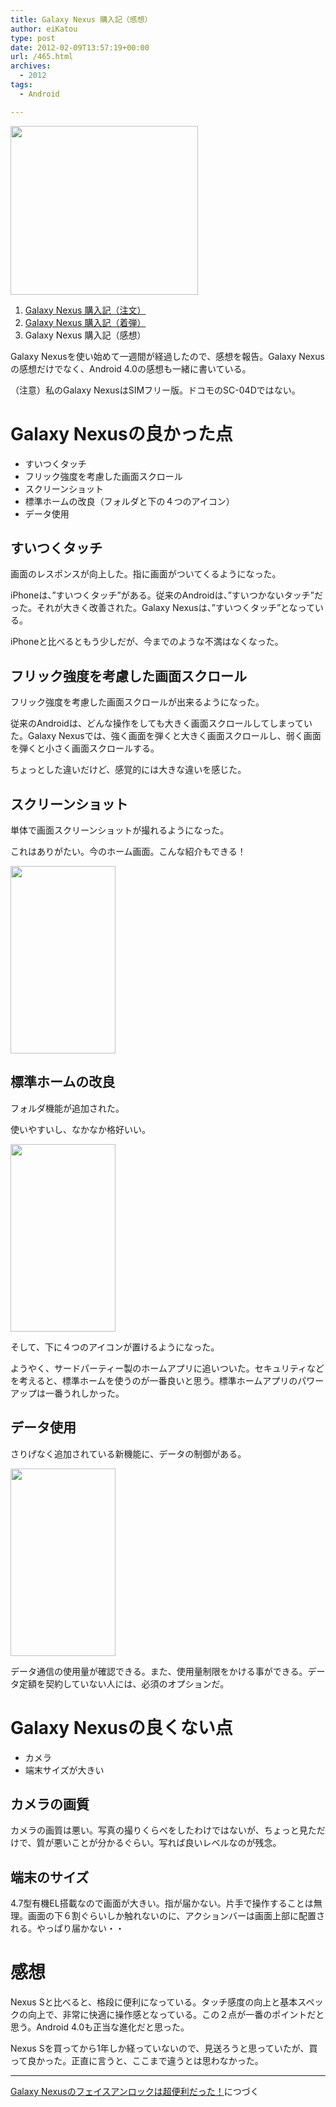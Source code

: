 ```yaml
---
title: Galaxy Nexus 購入記（感想）
author: eiKatou
type: post
date: 2012-02-09T13:57:19+00:00
url: /465.html
archives:
  - 2012
tags:
  - Android

---
```

[<img src="http://eikatou.net/blog/wp-content/uploads/2012/01/01_gallery-300x270.png" alt="" title="01_gallery" width="300" height="270" class="alignnone size-medium wp-image-337" srcset="/uploads/2012/01/01_gallery-300x270.png 300w, /uploads/2012/01/01_gallery-332x300.png 332w, /uploads/2012/01/01_gallery.png 526w" sizes="(max-width: 300px) 100vw, 300px" />][1]

  1. [Galaxy Nexus 購入記（注文）][2]
  2. [Galaxy Nexus 購入記（着弾）][3]
  3. Galaxy Nexus 購入記（感想）

Galaxy Nexusを使い始めて一週間が経過したので、感想を報告。Galaxy Nexusの感想だけでなく、Android 4.0の感想も一緒に書いている。

（注意）私のGalaxy NexusはSIMフリー版。ドコモのSC-04Dではない。

# Galaxy Nexusの良かった点

  * すいつくタッチ
  * フリック強度を考慮した画面スクロール
  * スクリーンショット
  * 標準ホームの改良（フォルダと下の４つのアイコン）
  * データ使用

<!--more-->

## すいつくタッチ

画面のレスポンスが向上した。指に画面がついてくるようになった。
  
iPhoneは、”すいつくタッチ”がある。従来のAndroidは、”すいつかないタッチ”だった。それが大きく改善された。Galaxy Nexusは、”すいつくタッチ”となっている。
  
iPhoneと比べるともう少しだが、今までのような不満はなくなった。

## フリック強度を考慮した画面スクロール

フリック強度を考慮した画面スクロールが出来るようになった。
  
従来のAndroidは、どんな操作をしても大きく画面スクロールしてしまっていた。Galaxy Nexusでは、強く画面を弾くと大きく画面スクロールし、弱く画面を弾くと小さく画面スクロールする。
  
ちょっとした違いだけど、感覚的には大きな違いを感じた。

## スクリーンショット

単体で画面スクリーンショットが撮れるようになった。
  
これはありがたい。今のホーム画面。こんな紹介もできる！
  
[<img src="http://eikatou.net/blog/wp-content/uploads/2012/02/20120209a-168x300.jpg" alt="" title="20120209a" width="168" height="300" class="alignnone size-medium wp-image-472" srcset="/uploads/2012/02/20120209a-168x300.jpg 168w, /uploads/2012/02/20120209a.jpg 400w" sizes="(max-width: 168px) 100vw, 168px" />][4]

## 標準ホームの改良

フォルダ機能が追加された。
  
使いやすいし、なかなか格好いい。
  
[<img src="http://eikatou.net/blog/wp-content/uploads/2012/02/20120209b-168x300.jpg" alt="" title="20120209b" width="168" height="300" class="alignnone size-medium wp-image-486" srcset="/uploads/2012/02/20120209b-168x300.jpg 168w, /uploads/2012/02/20120209b.jpg 400w" sizes="(max-width: 168px) 100vw, 168px" />][5]
  
そして、下に４つのアイコンが置けるようになった。

ようやく、サードパーティー製のホームアプリに追いついた。セキュリティなどを考えると、標準ホームを使うのが一番良いと思う。標準ホームアプリのパワーアップは一番うれしかった。

## データ使用

さりげなく追加されている新機能に、データの制御がある。
  
[<img src="http://eikatou.net/blog/wp-content/uploads/2012/02/20120209c-168x300.jpg" alt="" title="20120209c" width="168" height="300" class="alignnone size-medium wp-image-485" srcset="/uploads/2012/02/20120209c-168x300.jpg 168w, /uploads/2012/02/20120209c.jpg 400w" sizes="(max-width: 168px) 100vw, 168px" />][6]
  
データ通信の使用量が確認できる。また、使用量制限をかける事ができる。データ定額を契約していない人には、必須のオプションだ。

# Galaxy Nexusの良くない点

  * カメラ
  * 端末サイズが大きい

## カメラの画質

カメラの画質は悪い。写真の撮りくらべをしたわけではないが、ちょっと見ただけで、質が悪いことが分かるぐらい。写れば良いレベルなのが残念。

## 端末のサイズ

4.7型有機EL搭載なので画面が大きい。指が届かない。片手で操作することは無理。画面の下６割ぐらいしか触れないのに、アクションバーは画面上部に配置される。やっぱり届かない・・

# 感想

Nexus Sと比べると、格段に便利になっている。タッチ感度の向上と基本スペックの向上で、非常に快適に操作感となっている。この２点が一番のポイントだと思う。Android 4.0も正当な進化だと思った。

Nexus Sを買ってから1年しか経っていないので、見送ろうと思っていたが、買って良かった。正直に言うと、ここまで違うとは思わなかった。

* * *

[Galaxy Nexusのフェイスアンロックは超便利だった！][7]につづく

 [1]: http://eikatou.net/blog/wp-content/uploads/2012/01/01_gallery.png
 [2]: http://eikatou.net/blog/2012/01/galaxy-nexus-order/
 [3]: http://eikatou.net/blog/2012/01/galaxy-nexus-arrival/
 [4]: http://eikatou.net/blog/wp-content/uploads/2012/02/20120209a.jpg
 [5]: http://eikatou.net/blog/wp-content/uploads/2012/02/20120209b.jpg
 [6]: http://eikatou.net/blog/wp-content/uploads/2012/02/20120209c.jpg
 [7]: http://eikatou.net/blog/2012/03/gn-faceunlock/
